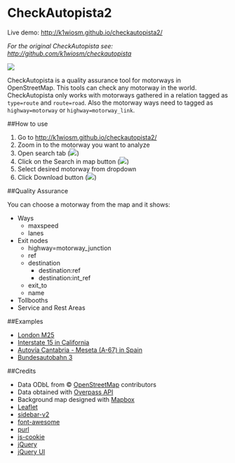 # CheckAutopista2

Live demo: http://k1wiosm.github.io/checkautopista2/

_For the original CheckAutopista see: http://github.com/k1wiosm/checkautopista_

![](https://raw.githubusercontent.com/k1wiosm/checkautopista2/master/img/example.png)

CheckAutopista is a quality assurance tool for motorways in OpenStreetMap. This tools can check any motorway in the world. CheckAutopista only works with motorways gathered in a relation tagged as ```type=route``` and ```route=road```. Also the motorway ways need to tagged as ```highway=motorway``` or ```highway=motorway_link```.

##How to use

1. Go to http://k1wiosm.github.io/checkautopista2/
2. Zoom in to the motorway you want to analyze
3. Open search tab (![](https://raw.githubusercontent.com/k1wiosm/checkautopista2/master/img/search_tab.png))
4. Click on the Search in map button (![](https://raw.githubusercontent.com/k1wiosm/checkautopista2/master/img/search_in_map.png))
5. Select desired motorway from dropdown
6. Click Download button (![](https://raw.githubusercontent.com/k1wiosm/checkautopista2/master/img/download.png))

##Quality Assurance

You can choose a motorway from the map and it shows:

* Ways
  * maxspeed
  * lanes
* Exit nodes
  * highway=motorway_junction 
  * ref
  * destination
    * destination:ref
    * destination:int_ref
  * exit_to
  * name
* Tollbooths
* Service and Rest Areas

##Examples

* [London M25](http://k1wiosm.github.io/checkautopista2/?id=106164&lat=51.5049&lon=-0.3948&z=10)
* [Interstate 15 in California](http://k1wiosm.github.io/checkautopista2/?id=2211488&lat=34.1868&lon=-117.8146&z=8)
* [Autovía Cantabria - Meseta (A-67) in Spain](http://k1wiosm.github.io/checkautopista2/?id=4071813&lat=42.8629&lon=-4.4206&z=9)
* [Bundesautobahn 3](http://k1wiosm.github.io/checkautopista2/?id=2925465&lat=50.1875&lon=7.5641&z=7)

##Credits

* Data ODbL from © [OpenStreetMap](http://www.openstreetmap.org/) contributors
* Data obtained with [Overpass API](http://wiki.openstreetmap.org/wiki/Overpass_API)
* Background map designed with [Mapbox](http://www.mapbox.com/)
* [Leaflet](http://leafletjs.com/)
* [sidebar-v2](http://github.com/turbo87/sidebar-v2/)
* [font-awesome](http://fortawesome.github.io/Font-Awesome/)
* [purl](http://github.com/allmarkedup/jQuery-URL-Parser)
* [js-cookie](https://github.com/js-cookie/js-cookie)
* [jQuery](http://jquery.com)
* [jQuery UI](http://jqueryui.com/)

